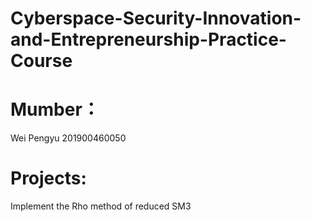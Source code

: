 # Cyberspace-Security-Innovation-and-Entrepreneurship-Practice-Course
# Mumber：
Wei Pengyu 201900460050
# Projects:
Implement the Rho method of reduced SM3
